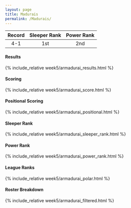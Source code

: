 ```yaml
---
layout: page
title: Madurais
permalink: /Madurais/
---
```


Record | Sleeper Rank | Power Rank               
:--: | :--: | :--:
4-1 | 1st | 2nd   

#### Results
{% include_relative week5/armadurai_results.html %}

#### Scoring
{% include_relative week5/armadurai_score.html %}

#### Positional Scoring
{% include_relative week5/armadurai_positional.html %}

#### Sleeper Rank
{% include_relative week5/armadurai_sleeper_rank.html %}

#### Power Rank
{% include_relative week5/armadurai_power_rank.html %}

#### League Ranks
{% include_relative week5/armadurai_polar.html %}

#### Roster Breakdown
{% include_relative week5/armadurai_filtered.html %}
